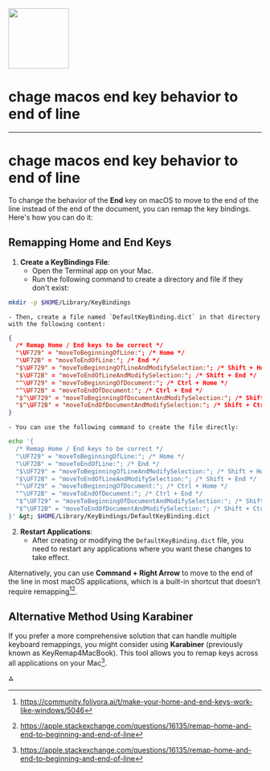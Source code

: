 <img src="https://r2cdn.perplexity.ai/pplx-full-logo-primary-dark%402x.png" class="logo" width="120"/>

# chage macos end key behavior to end of line

---

# chage macos end key behavior to end of line

To change the behavior of the **End** key on macOS to move to the end of the line instead of the end of the document, you can remap the key bindings. Here's how you can do it:

## Remapping Home and End Keys

1. **Create a KeyBindings File**:
    - Open the Terminal app on your Mac.
    - Run the following command to create a directory and file if they don't exist:

```bash
mkdir -p $HOME/Library/KeyBindings
```

    - Then, create a file named `DefaultKeyBinding.dict` in that directory with the following content:

```json
{
  /* Remap Home / End keys to be correct */
  "\UF729" = "moveToBeginningOfLine:"; /* Home */
  "\UF72B" = "moveToEndOfLine:"; /* End */
  "$\UF729" = "moveToBeginningOfLineAndModifySelection:"; /* Shift + Home */
  "$\UF72B" = "moveToEndOfLineAndModifySelection:"; /* Shift + End */
  "^\UF729" = "moveToBeginningOfDocument:"; /* Ctrl + Home */
  "^\UF72B" = "moveToEndOfDocument:"; /* Ctrl + End */
  "$^\UF729" = "moveToBeginningOfDocumentAndModifySelection:"; /* Shift + Ctrl + Home */
  "$^\UF72B" = "moveToEndOfDocumentAndModifySelection:"; /* Shift + Ctrl + End */
}
```

    - You can use the following command to create the file directly:

```bash
echo '{
  /* Remap Home / End keys to be correct */
  "\UF729" = "moveToBeginningOfLine:"; /* Home */
  "\UF72B" = "moveToEndOfLine:"; /* End */
  "$\UF729" = "moveToBeginningOfLineAndModifySelection:"; /* Shift + Home */
  "$\UF72B" = "moveToEndOfLineAndModifySelection:"; /* Shift + End */
  "^\UF729" = "moveToBeginningOfDocument:"; /* Ctrl + Home */
  "^\UF72B" = "moveToEndOfDocument:"; /* Ctrl + End */
  "$^\UF729" = "moveToBeginningOfDocumentAndModifySelection:"; /* Shift + Ctrl + Home */
  "$^\UF72B" = "moveToEndOfDocumentAndModifySelection:"; /* Shift + Ctrl + End */
}' &gt; $HOME/Library/KeyBindings/DefaultKeyBinding.dict
```

2. **Restart Applications**:
    - After creating or modifying the `DefaultKeyBinding.dict` file, you need to restart any applications where you want these changes to take effect.

Alternatively, you can use **Command + Right Arrow** to move to the end of the line in most macOS applications, which is a built-in shortcut that doesn't require remapping[^3][^4].

## Alternative Method Using Karabiner

If you prefer a more comprehensive solution that can handle multiple keyboard remappings, you might consider using **Karabiner** (previously known as KeyRemap4MacBook). This tool allows you to remap keys across all applications on your Mac[^4].

<div>⁂</div>

[^1]: https://stackoverflow.com/questions/7526406/how-to-set-the-shift-end-to-select-to-the-end-of-line

[^2]: https://randomcoding.com/blog/2023-10-03-rebinding-the-home-and-end-keys-in-a-mac-to-work-like-they-do-in-windows-linux/

[^3]: https://community.folivora.ai/t/make-your-home-and-end-keys-work-like-windows/5046

[^4]: https://apple.stackexchange.com/questions/16135/remap-home-and-end-to-beginning-and-end-of-line

[^5]: https://cobus.io/posts/2017-02-09/osx-home-end-keys/

[^6]: https://ask.libreoffice.org/t/map-home-and-end-keys-to-beginning-end-of-line-on-macos/51969

[^7]: https://www.reddit.com/r/MacOS/comments/pz9vnu/behavior_of_the_home_and_end_keys/

[^8]: https://discussions.apple.com/thread/253002652

